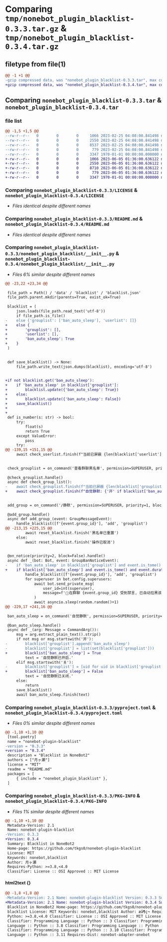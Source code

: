 # Comparing `tmp/nonebot_plugin_blacklist-0.3.3.tar.gz` & `tmp/nonebot_plugin_blacklist-0.3.4.tar.gz`

## filetype from file(1)

```diff
@@ -1 +1 @@
-gzip compressed data, was "nonebot_plugin_blacklist-0.3.3.tar", max compression
+gzip compressed data, was "nonebot_plugin_blacklist-0.3.4.tar", max compression
```

## Comparing `nonebot_plugin_blacklist-0.3.3.tar` & `nonebot_plugin_blacklist-0.3.4.tar`

### file list

```diff
@@ -1,5 +1,5 @@
--rw-r--r--   0        0        0     1066 2023-02-25 04:08:00.841498 nonebot_plugin_blacklist-0.3.3/LICENSE
--rw-r--r--   0        0        0     2550 2023-02-25 04:08:00.841498 nonebot_plugin_blacklist-0.3.3/README.md
--rw-r--r--   0        0        0     8537 2023-02-25 04:08:00.841498 nonebot_plugin_blacklist-0.3.3/nonebot_plugin_blacklist/__init__.py
--rw-r--r--   0        0        0      779 2023-02-25 04:08:00.841498 nonebot_plugin_blacklist-0.3.3/pyproject.toml
--rw-r--r--   0        0        0     3347 1970-01-01 00:00:00.000000 nonebot_plugin_blacklist-0.3.3/PKG-INFO
+-rw-r--r--   0        0        0     1066 2023-06-05 01:36:00.636122 nonebot_plugin_blacklist-0.3.4/LICENSE
+-rw-r--r--   0        0        0     2550 2023-06-05 01:36:00.636122 nonebot_plugin_blacklist-0.3.4/README.md
+-rw-r--r--   0        0        0     8710 2023-06-05 01:36:00.636122 nonebot_plugin_blacklist-0.3.4/nonebot_plugin_blacklist/__init__.py
+-rw-r--r--   0        0        0      779 2023-06-05 01:36:00.636122 nonebot_plugin_blacklist-0.3.4/pyproject.toml
+-rw-r--r--   0        0        0     3347 1970-01-01 00:00:00.000000 nonebot_plugin_blacklist-0.3.4/PKG-INFO
```

### Comparing `nonebot_plugin_blacklist-0.3.3/LICENSE` & `nonebot_plugin_blacklist-0.3.4/LICENSE`

 * *Files identical despite different names*

### Comparing `nonebot_plugin_blacklist-0.3.3/README.md` & `nonebot_plugin_blacklist-0.3.4/README.md`

 * *Files identical despite different names*

### Comparing `nonebot_plugin_blacklist-0.3.3/nonebot_plugin_blacklist/__init__.py` & `nonebot_plugin_blacklist-0.3.4/nonebot_plugin_blacklist/__init__.py`

 * *Files 6% similar despite different names*

```diff
@@ -23,22 +23,34 @@
 
 file_path = Path() / 'data' / 'blacklist' / 'blacklist.json'
 file_path.parent.mkdir(parents=True, exist_ok=True)
 
 blacklist = (
     json.loads(file_path.read_text('utf-8'))
     if file_path.is_file()
-    else {'grouplist': ['ban_auto_sleep'], 'userlist': []}
+    else {
+        'grouplist': [],
+        'userlist': [],
+        'ban_auto_sleep': True
+    }
 )
 
 
 def save_blacklist() -> None:
     file_path.write_text(json.dumps(blacklist), encoding='utf-8')
 
 
+if not blacklist.get('ban_auto_sleep'):
+    if 'ban_auto_sleep' in blacklist['grouplist']:
+        blacklist.update({'ban_auto_sleep': True})
+    else:
+        blacklist.update({'ban_auto_sleep': False})
+    save_blacklist()
+
+
 def is_number(s: str) -> bool:
     try:
         float(s)
         return True
     except ValueError:
         pass
     try:
@@ -139,15 +151,15 @@
     await check_userlist.finish(f"当前已屏蔽 {len(blacklist['userlist'])} 个用户: {', '.join(blacklist['userlist'])}")
 
 
 check_grouplist = on_command('查看群聊黑名单', permission=SUPERUSER, priority=1, block=True)
 
 @check_grouplist.handle()
 async def check_group_list():
-    await check_grouplist.finish(f"当前已屏蔽 {len(blacklist['grouplist'])} 个群聊: {', '.join(blacklist['grouplist'])}")
+    await check_grouplist.finish(f"自觉静默: {'开' if blacklist['ban_auto_sleep'] else '关'}\n当前已屏蔽 {len(blacklist['grouplist'])} 个群聊: {', '.join(blacklist['grouplist'])}")
 
 
 add_group = on_command('/静默', permission=SUPERUSER, priority=1, block=True)
 
 @add_group.handle()
 async def add_group_(event: GroupMessageEvent):
     handle_blacklist([f'{event.group_id}'], 'add', 'grouplist')
@@ -213,15 +225,15 @@
         await reset_blacklist.finish('黑名单已重置')
     else:
         await reset_blacklist.finish('操作已取消')
 
 
 @on_notice(priority=2, block=False).handle()
 async def _(bot: Bot, event: GroupBanNoticeEvent):
-    if 'ban_auto_sleep' in blacklist['grouplist'] and event.is_tome() and event.duration:
+    if blacklist['ban_auto_sleep'] and event.is_tome() and event.duration:
         handle_blacklist([f'{event.group_id}'], 'add', 'grouplist')
         for superuser in bot.config.superusers:
             await bot.send_private_msg(
                 user_id=int(superuser),
                 message=f'ⓘ在群聊 {event.group_id} 受到禁言, 已自动拉黑该群聊.'
             )
             await asyncio.sleep(random.random()+1)
@@ -229,17 +241,16 @@
 
 ban_auto_sleep = on_command('自觉静默', permission=SUPERUSER, priority=1, block=True)
 
 @ban_auto_sleep.handle()
 async def _(arg: Message = CommandArg()):
     msg = arg.extract_plain_text().strip()
     if not msg or msg.startswith('开'):
-        blacklist['grouplist'].append('ban_auto_sleep')
-        blacklist['grouplist'] = list(set(blacklist['grouplist']))
+        blacklist['ban_auto_sleep'] = True
         text = '自觉静默已开启.'
     elif msg.startswith('关'):
-        blacklist['grouplist'] = [uid for uid in blacklist['grouplist'] if uid not in ['ban_auto_sleep']]
+        blacklist['ban_auto_sleep'] = False
         text = '自觉静默已关闭.'
     else:
         return
     save_blacklist()
     await ban_auto_sleep.finish(text)
```

### Comparing `nonebot_plugin_blacklist-0.3.3/pyproject.toml` & `nonebot_plugin_blacklist-0.3.4/pyproject.toml`

 * *Files 0% similar despite different names*

```diff
@@ -1,10 +1,10 @@
 [tool.poetry]
 name = "nonebot-plugin-blacklist"
-version = "0.3.3"
+version = "0.3.4"
 description = "Blacklist in NoneBot2"
 authors = ["月ヶ瀬"]
 license = "MIT"
 readme = "README.md"
 packages = [
     { include = "nonebot_plugin_blacklist" },
 ]
```

### Comparing `nonebot_plugin_blacklist-0.3.3/PKG-INFO` & `nonebot_plugin_blacklist-0.3.4/PKG-INFO`

 * *Files 1% similar despite different names*

```diff
@@ -1,10 +1,10 @@
 Metadata-Version: 2.1
 Name: nonebot-plugin-blacklist
-Version: 0.3.3
+Version: 0.3.4
 Summary: Blacklist in NoneBot2
 Home-page: https://github.com/tkgs0/nonebot-plugin-blacklist
 License: MIT
 Keywords: nonebot,blacklist
 Author: 月ヶ瀬
 Requires-Python: >=3.8,<4.0
 Classifier: License :: OSI Approved :: MIT License
```

#### html2text {}

```diff
@@ -1,8 +1,8 @@
-Metadata-Version: 2.1 Name: nonebot-plugin-blacklist Version: 0.3.3 Summary:
+Metadata-Version: 2.1 Name: nonebot-plugin-blacklist Version: 0.3.4 Summary:
 Blacklist in NoneBot2 Home-page: https://github.com/tkgs0/nonebot-plugin-
 blacklist License: MIT Keywords: nonebot,blacklist Author: æã¶ç¬ Requires-
 Python: >=3.8,<4.0 Classifier: License :: OSI Approved :: MIT License
 Classifier: Programming Language :: Python :: 3 Classifier: Programming
 Language :: Python :: 3.8 Classifier: Programming Language :: Python :: 3.9
 Classifier: Programming Language :: Python :: 3.10 Classifier: Programming
 Language :: Python :: 3.11 Requires-Dist: nonebot-adapter-onebot
```


